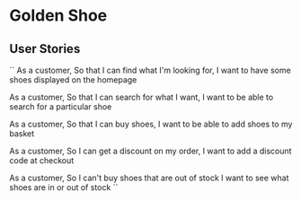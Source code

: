 # Golden Shoe

## User Stories

``
As a customer,
So that I can find what I'm looking for,
I want to have some shoes displayed on the homepage

As a customer,
So that I can search for what I want,
I want to be able to search for a particular shoe

As a customer,
So that I can buy shoes,
I want to be able to add shoes to my basket

As a customer,
So I can get a discount on my order,
I want to add a discount code at checkout

As a customer,
So I can't buy shoes that are out of stock
I want to see what shoes are in or out of stock
``
